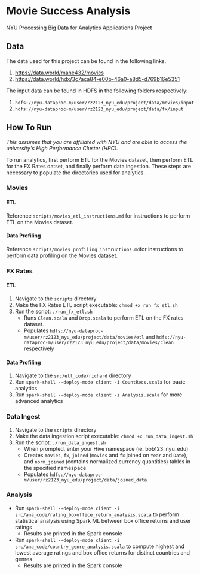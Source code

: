 # Movie Success Analysis
NYU Processing Big Data for Analytics Applications Project

## Data
The data used for this project can be found in the following links.
1. https://data.world/mahe432/movies
2. https://data.world/hdx/3c7aca84-e00b-46a0-a8d5-d769b16e5351

The input data can be found in HDFS in the following folders respectively:
1. `hdfs://nyu-dataproc-m/user/rz2123_nyu_edu/project/data/movies/input`
2. `hdfs://nyu-dataproc-m/user/rz2123_nyu_edu/project/data/fx/input`

## How To Run
*This assumes that you are affiliated with NYU and are able to access the university's High Performance Cluster (HPC).*

To run analytics, first perform ETL for the Movies dataset, then perform ETL for the FX Rates datset, and finally perform data ingestion. These steps are necessary to populate the directories used for analytics.

### Movies
#### ETL
Reference `scripts/movies_etl_instructions.md` for instructions to perform ETL on the Movies dataset. 

#### Data Profiling
Reference `scripts/movies_profiling_instructions.md`for instructions to perform data profiling on the Movies dataset. 

### FX Rates
#### ETL
1. Navigate to the `scripts` directory
2. Make the FX Rates ETL script executable: `chmod +x run_fx_etl.sh`
3. Run the script: `./run_fx_etl.sh`
   * Runs `Clean.scala` and `Drop.scala` to perform ETL on the FX rates dataset.
   * Populates `hdfs://nyu-dataproc-m/user/rz2123_nyu_edu/project/data/movies/etl` and `hdfs://nyu-dataproc-m/user/rz2123_nyu_edu/project/data/movies/clean` respectively
  
#### Data Profiling
1. Navigate to the `src/etl_code/richard` directory
2. Run `spark-shell --deploy-mode client -i CountRecs.scala` for basic analytics
3. Run `spark-shell --deploy-mode client -i Analysis.scala` for more advanced analytics

### Data Ingest
1. Navigate to the `scripts` directory
2. Make the data ingestion script executable: `chmod +x run_data_ingest.sh`
3. Run the script: `./run_data_ingest.sh`
   * When prompted, enter your Hive namespace (ie. bob123_nyu_edu)
   * Creates `movies`, `fx`, `joined` (`movies` and `fx` joined on `Year` and `Date`), and `norm_joined` (contains normalized currency quantities) tables in the specified namespace
   * Populates `hdfs://nyu-dataproc-m/user/rz2123_nyu_edu/project/data/joined_data`
  
### Analysis
* Run `spark-shell --deploy-mode client -i src/ana_code/rating_boxoffice_return_analysis.scala` to perform statistical analysis using Spark ML between box office returns and user ratings
  * Results are printed in the Spark console 
* Run `spark-shell --deploy-mode client -i src/ana_code/country_genre_analysis.scala` to compute highest and lowest average ratings and box office returns for distinct countries and genres
  * Results are printed in the Spark console

